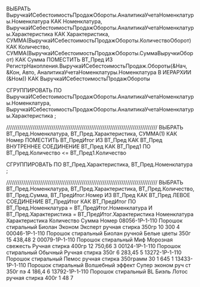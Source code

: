 ВЫБРАТЬ
	ВыручкаИСебестоимостьПродажОбороты.АналитикаУчетаНоменклатуры.Номенклатура КАК Номенклатура,
	ВыручкаИСебестоимостьПродажОбороты.АналитикаУчетаНоменклатуры.Характеристика КАК Характеристика,
	СУММА(ВыручкаИСебестоимостьПродажОбороты.КоличествоОборот) КАК Количество,
	СУММА(ВыручкаИСебестоимостьПродажОбороты.СуммаВыручкиОборот) КАК Сумма
ПОМЕСТИТЬ ВТ_Пред
ИЗ
	РегистрНакопления.ВыручкаИСебестоимостьПродаж.Обороты(&Нач, &Кон, Авто, АналитикаУчетаНоменклатуры.Номенклатура В ИЕРАРХИИ (&Ном)) КАК ВыручкаИСебестоимостьПродажОбороты

СГРУППИРОВАТЬ ПО
	ВыручкаИСебестоимостьПродажОбороты.АналитикаУчетаНоменклатуры.Номенклатура,
	ВыручкаИСебестоимостьПродажОбороты.АналитикаУчетаНоменклатуры.Характеристика
;

////////////////////////////////////////////////////////////////////////////////
ВЫБРАТЬ
	ВТ_Пред.Номенклатура,
	ВТ_Пред.Характеристика,
	СУММА(1) КАК Номер
ПОМЕСТИТЬ ВТ_ПредИтог
ИЗ
	ВТ_Пред КАК ВТ_Пред
		ВНУТРЕННЕЕ СОЕДИНЕНИЕ ВТ_Пред КАК ВТ_Пред1
		ПО ВТ_Пред.Количество <= ВТ_Пред1.Количество

СГРУППИРОВАТЬ ПО
	ВТ_Пред.Характеристика,
	ВТ_Пред.Номенклатура
;

////////////////////////////////////////////////////////////////////////////////
ВЫБРАТЬ
	ВТ_Пред.Номенклатура,
	ВТ_Пред.Характеристика,
	ВТ_Пред.Количество,
	ВТ_Пред.Сумма,
	ВТ_ПредИтог.Номер
ИЗ
	ВТ_Пред КАК ВТ_Пред
		ЛЕВОЕ СОЕДИНЕНИЕ ВТ_ПредИтог КАК ВТ_ПредИтог
		ПО ВТ_Пред.Номенклатура = ВТ_ПредИтог.Номенклатура
			И ВТ_Пред.Характеристика = ВТ_ПредИтог.Характеристика
Номенклатура	Характеристика	Количество	Сумма	Номер
08056-1Р-1-110 Порошок стиральный Биолан Эконом Эксперт ручная стирка 350гр		10	300	4
00046-1Р-1-110 Порошок стиральный Биолан ручной Белые цветы 350г		15	438,48	2
00079-1Р-1-110 Порошок стиральный Миф Морозная свежесть Ручная стирка 400гр		12	750,66	3
00124-1Р-1-110 Порошок стиральный Обычный Ручная стирка 350г		6	283,45	5
13272-1Р-1-110 Порошок стиральный Пемос ручная стирка 350грамм		30	1 645	1
13433-1Р-1-110 Порошок стиральный Волшебный эффект Супер эконом руч ст 350г пэ		4	186,4	6
13792-1Р-1-110 Порошок стиральный BL Биэль Лотос ручная стирка 400г		1	48	7
